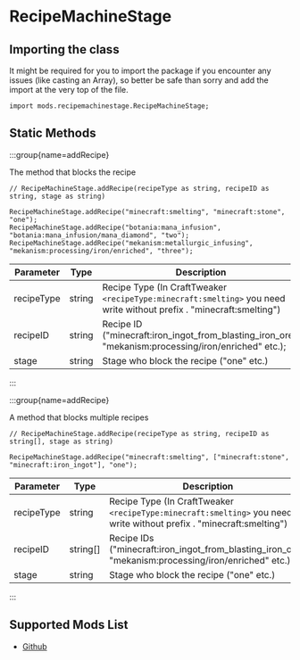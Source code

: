 # RecipeMachineStage

## Importing the class

It might be required for you to import the package if you encounter any issues (like casting an Array), so better be safe than sorry and add the import at the very top of the file.
```zenscript
import mods.recipemachinestage.RecipeMachineStage;
```


## Static Methods

:::group{name=addRecipe}

The method that blocks the recipe

```zenscript
// RecipeMachineStage.addRecipe(recipeType as string, recipeID as string, stage as string)

RecipeMachineStage.addRecipe("minecraft:smelting", "minecraft:stone", "one");
RecipeMachineStage.addRecipe("botania:mana_infusion", "botania:mana_infusion/mana_diamond", "two");
RecipeMachineStage.addRecipe("mekanism:metallurgic_infusing", "mekanism:processing/iron/enriched", "three");
```

| Parameter  | Type   | Description                                                                                                                      |
|------------|--------|----------------------------------------------------------------------------------------------------------------------------------|
| recipeType | string | Recipe Type (In CraftTweaker `<recipeType:minecraft:smelting>` you need write without prefix <recipeType>. "minecraft:smelting") |
| recipeID   | string | Recipe ID ("minecraft:iron_ingot_from_blasting_iron_ore", "mekanism:processing/iron/enriched" etc.);                             |
| stage      | string | Stage who block the recipe ("one" etc.)                                                                                          |


:::

:::group{name=addRecipe}

A method that blocks multiple recipes

```zenscript
// RecipeMachineStage.addRecipe(recipeType as string, recipeID as string[], stage as string)

RecipeMachineStage.addRecipe("minecraft:smelting", ["minecraft:stone", "minecraft:iron_ingot"], "one");
```

| Parameter  | Type     | Description                                                                                                                      |
|------------|----------|----------------------------------------------------------------------------------------------------------------------------------|
| recipeType | string   | Recipe Type (In CraftTweaker `<recipeType:minecraft:smelting>` you need write without prefix <recipeType>. "minecraft:smelting") |
| recipeID   | string[] | Recipe IDs ("minecraft:iron_ingot_from_blasting_iron_ore", "mekanism:processing/iron/enriched" etc.);                            |
| stage      | string   | Stage who block the recipe ("one" etc.)                                                                                          |


:::


## Supported Mods List
- [Github](https://github.com/SagaDeoMissTeam/Recipe-Machine-Stage/blob/main/SUPPORTED%20MODS.md)